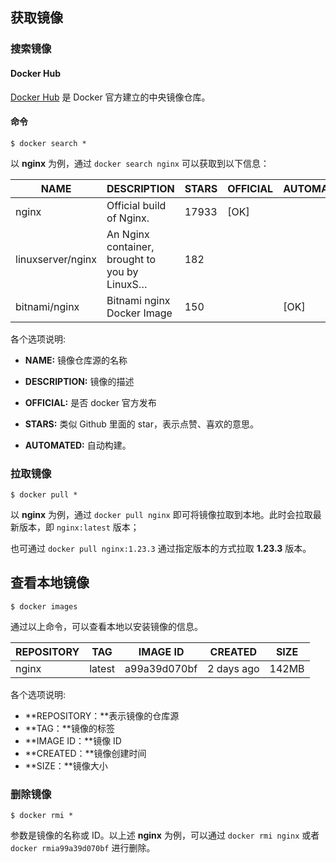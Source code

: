 ## 获取镜像

### 搜索镜像

#### Docker Hub

[Docker Hub](https://hub.docker.com/) 是 Docker 官方建立的中央镜像仓库。

#### 命令

```shell
$ docker search *
```

以 **nginx** 为例，通过 `docker search nginx` 可以获取到以下信息：

| NAME              | DESCRIPTION                                   | STARS | OFFICIAL | AUTOMATED |
| ----------------- | --------------------------------------------- | ----- | -------- | --------- |
| nginx             | Official build of Nginx.                      | 17933 | [OK]     |           |
| linuxserver/nginx | An Nginx container, brought to you by LinuxS… | 182   |          |           |
| bitnami/nginx     | Bitnami nginx Docker Image                    | 150   |          | [OK]      |

各个选项说明:

- **NAME:** 镜像仓库源的名称

- **DESCRIPTION:** 镜像的描述

- **OFFICIAL:** 是否 docker 官方发布

- **STARS:** 类似 Github 里面的 star，表示点赞、喜欢的意思。

- **AUTOMATED:** 自动构建。

### 拉取镜像

```shell
$ docker pull *
```

以 **nginx** 为例，通过 `docker pull nginx` 即可将镜像拉取到本地。此时会拉取最新版本，即 `nginx:latest` 版本；

也可通过 `docker pull nginx:1.23.3` 通过指定版本的方式拉取 **1.23.3** 版本。

## 查看本地镜像

```shell
$ docker images
```

通过以上命令，可以查看本地以安装镜像的信息。

| REPOSITORY | TAG    | IMAGE ID     | CREATED    | SIZE  |
| ---------- | ------ | ------------ | ---------- | ----- |
| nginx      | latest | a99a39d070bf | 2 days ago | 142MB |

各个选项说明:

- **REPOSITORY：**表示镜像的仓库源
- **TAG：**镜像的标签
- **IMAGE ID：**镜像 ID
- **CREATED：**镜像创建时间
- **SIZE：**镜像大小

### 删除镜像

```shell
$ docker rmi *
```

参数是镜像的名称或 ID。以上述 **nginx** 为例，可以通过 `docker rmi nginx` 或者 `docker rmia99a39d070bf` 进行删除。
